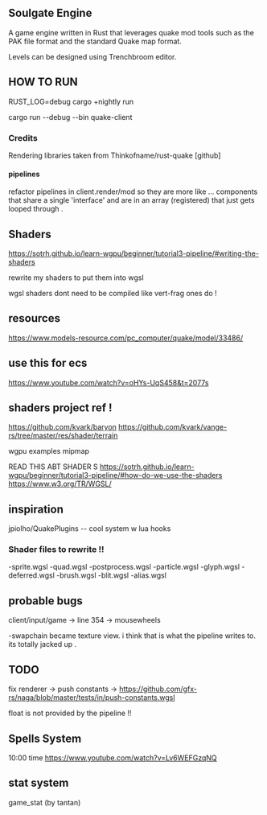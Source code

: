 
## Soulgate Engine 

A game engine written in Rust that leverages quake mod tools such as the PAK file format and the standard Quake map format.  

Levels can be designed using Trenchbroom editor. 


## HOW TO RUN 
RUST_LOG=debug cargo +nightly run




cargo run --debug --bin quake-client


### Credits 

Rendering libraries taken from  Thinkofname/rust-quake [github]




#### pipelines 
refactor pipelines in client.render/mod so they are more like ... components that share a single 'interface' and are in an array (registered) that just gets looped through .         



## Shaders 

https://sotrh.github.io/learn-wgpu/beginner/tutorial3-pipeline/#writing-the-shaders


rewrite my shaders to put them into wgsl 

wgsl shaders dont need to be compiled like vert-frag ones do ! 




 

## resources 
https://www.models-resource.com/pc_computer/quake/model/33486/


## use this for ecs 
https://www.youtube.com/watch?v=oHYs-UqS458&t=2077s


## shaders project ref !
 https://github.com/kvark/baryon
 https://github.com/kvark/vange-rs/tree/master/res/shader/terrain

wgpu examples mipmap 


 
READ THIS ABT SHADER S 
https://sotrh.github.io/learn-wgpu/beginner/tutorial3-pipeline/#how-do-we-use-the-shaders
https://www.w3.org/TR/WGSL/


## inspiration 
jpiolho/QuakePlugins -- cool system w lua hooks 

 ### Shader files to rewrite !!
 -sprite.wgsl
 -quad.wgsl
 -postprocess.wgsl
 -particle.wgsl
 -glyph.wgsl
 -deferred.wgsl 
 -brush.wgsl
 -blit.wgsl 
 -alias.wgsl 


 ## probable bugs 
 client/input/game -> line 354 -> mousewheels 



-swapchain became texture view. i think that is what the pipeline writes to.  its totally jacked up .



## TODO 
fix renderer -> push constants -> https://github.com/gfx-rs/naga/blob/master/tests/in/push-constants.wgsl


float is not provided by the pipeline !! 





## Spells System

10:00 time 
https://www.youtube.com/watch?v=Lv6WEFGzqNQ


## stat system
game_stat  (by tantan)